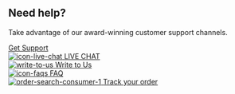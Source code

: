 <div class="need-help-section">
    <div class="container">
        <div class="row need-help-row">
            <div class="col-xs-12 col-md-4">
                <div class="need-help-content">                
                     <h2>Need help? </h2>                                 
                     <p><p>Take advantage of our award-winning customer support channels.</p> </p>                                                                                           
 <a href="https://www.etisalat.ae/b2c/support-guest.html?tabToActive=supportGetintouch" class="btn btn-default"> Get Support</a>                   </div>
            </div>
            <div class="col-xs-12 col-md-8">
                <div class="row">
                    <div class="col-xs-6 col-md-3">
                       <a href="https://www.etisalat.ae/b2c/support-guest.html?tabToActive=supportGetintouch">
                         <div class="need-help-icons">                         
                                <img src="/en/images/icon-live-chat_tcm313-116401.svg"  alt="icon-live-chat"  />                                                                    
                                   <span class="heading-sub">LIVE CHAT</span>                              
                         </div> 
                       </a>
                    </div>                    
                    <div class="col-xs-6 col-md-3">
                       <a href="https://www.etisalat.ae/b2c/contact-our-help.html?requestType=care&locale=en">
                        <div class="need-help-icons">                       
                              <img src="/en/images/write-to-us_tcm313-217442.svg" alt="write-to-us"/>                                                      
                            <span class="heading-sub">Write to Us</span>                          
                        </div>
                       </a>
                    </div>
                    <div class="col-xs-6 col-md-3">
                      <a href="https://www.etisalat.ae/b2c/support-guest.html">
                        <div class="need-help-icons">                        
                             <img src="/en/images/icon-faqs_tcm313-116069.svg" alt="icon-faqs" />                            
                             <span class="heading-sub">FAQ</span>                            
                        </div>
                      </a>
                    </div>
                    <div class="col-xs-6 col-md-3">
                      <a href="https://www.etisalat.ae/b2c/eshop/orderTracking">
                        <div class="need-help-icons">                         
                            <img src="/en/images/order-search-consumer-1_tcm313-184327.svg" alt="order-search-consumer-1"/>                            
                            <span class="heading-sub"> Track your order</span>                           
                        </div>
                       </a>
                    </div>
                </div>                
            </div>
         </div>
    </div>
</div>